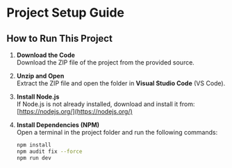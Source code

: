 # Project Setup Guide

## How to Run This Project

1. **Download the Code**  
   Download the ZIP file of the project from the provided source.

2. **Unzip and Open**  
   Extract the ZIP file and open the folder in **Visual Studio Code** (VS Code).

3. **Install Node.js**  
   If Node.js is not already installed, download and install it from:  
   [https://nodejs.org/](https://nodejs.org/)

4. **Install Dependencies (NPM)**  
   Open a terminal in the project folder and run the following commands:

   ```bash
   npm install
   npm audit fix --force
   npm run dev
